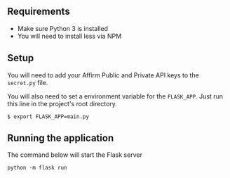 
## Requirements

* Make sure Python 3 is installed
* You will need to install less via NPM

## Setup
You will need to add your Affirm Public and Private API keys to the `secret.py` file.

You will also need to set a environment variable for the `FLASK_APP`. Just run this line in the project's root directory.

`$ export FLASK_APP=main.py`

## Running the application
The command below will start the Flask server

`python -m flask run`
